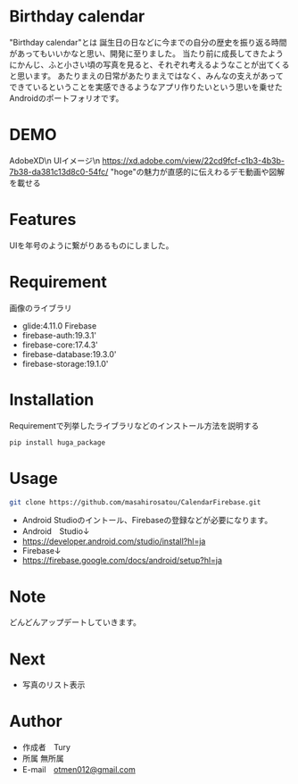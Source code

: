 # Birthday calendar


"Birthday calendar"とは
誕生日の日などに今までの自分の歴史を振り返る時間があってもいいかなと思い、開発に至りました。
当たり前に成長してきたようにかんじ、ふと小さい頃の写真を見ると、それぞれ考えるようなことが出てくると思います。
あたりまえの日常があたりまえではなく、みんなの支えがあってできているということを実感できるようなアプリ作りたいという思いを乗せたAndroidのポートフォリオです。

# DEMO
AdobeXD\n
UIイメージ\n
https://xd.adobe.com/view/22cd9fcf-c1b3-4b3b-7b38-da381c13d8c0-54fc/
"hoge"の魅力が直感的に伝えわるデモ動画や図解を載せる

# Features

UIを年号のように繋がりあるものにしました。

# Requirement

画像のライブラリ
* glide:4.11.0
Firebase
* firebase-auth:19.3.1'
* firebase-core:17.4.3'
* firebase-database:19.3.0'
* firebase-storage:19.1.0'

# Installation

Requirementで列挙したライブラリなどのインストール方法を説明する

```bash
pip install huga_package
```

# Usage

```bash
git clone https://github.com/masahirosatou/CalendarFirebase.git
```
* Android Studioのイントール、Firebaseの登録などが必要になります。
* Android　Studio↓
* https://developer.android.com/studio/install?hl=ja
* Firebase↓
* https://firebase.google.com/docs/android/setup?hl=ja
# Note

どんどんアップデートしていきます。

# Next
* 写真のリスト表示


# Author

* 作成者　Tury
* 所属 無所属
* E-mail　otmen012@gmail.com
